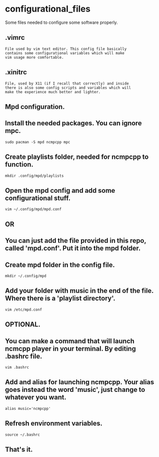 # configurational_files
Some files needed to configure some software properly.

.vimrc
------
```
File used by vim text editor. This config file basically 
contains some configurational variables which will make 
vim usage more comfortable.
```

.xinitrc
--------
```
File, used by X11 (if I recall that correctly) and inside 
there is also some config scripts and variables which will 
make the experience much better and lighter.
```

Mpd configuration.
---

Install the needed packages. You can ignore mpc.
----------------------------
```
sudo pacman -S mpd ncmpcpp mpc
```

Create playlists folder, needed for ncmpcpp to function.
----------------------------------------------------
```
mkdir .config/mpd/playlists
```

Open the mpd config and add some configurational stuff.
-------------------------------------------------------
```
vim ~/.config/mpd/mpd.conf
```

OR
---

You can just add the file provided in this repo, called 'mpd.conf'. Put it into the mpd folder.
---

Create mpd folder in the config file.
-------------------------------------
```
mkdir ~/.config/mpd
```

Add your folder with music in the end of the file. Where there is a 'playlist directory'.
--------------------------------------------------
```
vim /etc/mpd.conf
```

OPTIONAL.
---
You can make a command that will launch ncmcpp player in your terminal. By editing .bashrc file.
---
```
vim .bashrc
```

Add and alias for launching ncmpcpp. Your alias goes instead the word 'music', just change to whatever you want.
---

```
alias music='ncmpcpp'
```

Refresh environment variables.
---
```
source ~/.bashrc
```

That's it.
---
